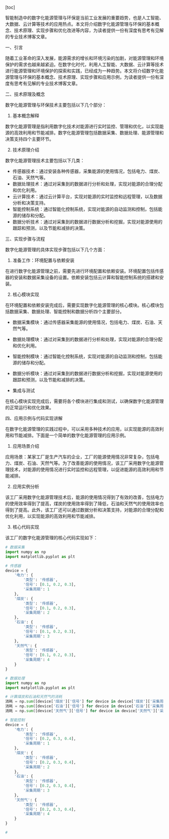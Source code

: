 
[toc]                    
                
                
智能制造中的数字化能源管理与环保是当前工业发展的重要趋势，也是人工智能、大数据、云计算等技术的应用热点。本文将介绍数字化能源管理与环保的基本概念、技术原理、实现步骤和优化改进等内容，为读者提供一份有深度有思考有见解的专业技术博客文章。

一、引言

随着工业革命的深入发展，能源需求的增长和环境污染的加剧，对能源管理和环境保护的需求也越来越紧迫。在数字化时代，利用人工智能、大数据、云计算等技术进行能源管理和环境保护的探索和实践，已经成为一种趋势。本文将介绍数字化能源管理与环保的基本概念、技术原理、实现步骤和应用示例，为读者提供一份有深度有思考有见解的专业技术博客文章。

二、技术原理及概念

数字化能源管理与环保技术主要包括以下几个部分：

1. 基本概念解释

数字化能源管理是指利用数字化技术对能源进行实时监控、管理和优化，以实现能源的高效利用和节能减排。数字化能源管理包括数据采集、数据处理、能源管理和决策支持四个主要环节。

2. 技术原理介绍

数字化能源管理技术主要包括以下几类：

- 传感器技术：通过安装各种传感器，采集能源的使用情况，包括电力、煤炭、石油、天然气等。
- 数据处理技术：通过对采集到的数据进行分析和处理，实现对能源的合理分配和优化利用。
- 云计算技术：通过云计算平台，实现对能源的实时监控和远程管理，以及数据分析和决策支持。
- 智能控制系统：通过智能化控制系统，实现对能源的自动监测和控制，包括能源的储存和分配。
- 数据分析技术：通过对采集到的数据进行数据分析和挖掘，实现对能源使用的跟踪和预测，以及节能和减排的决策。

三、实现步骤与流程

数字化能源管理的具体实现步骤包括以下几个方面：

1. 准备工作：环境配置与依赖安装

在进行数字化能源管理之前，需要先进行环境配置和依赖安装。环境配置包括传感器的安装和数据采集设备的设置。依赖安装包括云计算和智能控制系统的搭建和安装。

2. 核心模块实现

在环境配置和依赖安装完成后，需要实现数字化能源管理的核心模块。核心模块包括数据采集、数据处理、智能控制和数据分析四个主要部分。

- 数据采集模块：通过传感器采集能源的使用情况，包括电力、煤炭、石油、天然气等。
- 数据处理模块：通过对采集到的数据进行分析和处理，实现对能源的合理分配和优化利用。
- 智能控制模块：通过智能化控制系统，实现对能源的自动监测和控制，包括能源的储存和分配。
- 数据分析模块：通过对采集到的数据进行数据分析和挖掘，实现对能源使用的跟踪和预测，以及节能和减排的决策。

- 集成与测试

在核心模块实现完成后，需要将各个模块进行集成和测试，以确保数字化能源管理的正常运行和优化效果。

四、应用示例与代码实现讲解

在数字化能源管理的实践过程中，可以采用多种技术的应用，以实现能源的高效利用和节能减排。下面是一个简单的数字化能源管理的应用示例。

1. 应用场景介绍

应用场景：某家工厂是生产汽车的企业，工厂的能源使用情况非常复杂，包括电力、煤炭、石油、天然气等。为了改善能源的使用情况，该工厂采用数字化能源管理技术，对能源的使用情况进行实时监控和远程管理，以促进能源的高效利用和节能减排。

2. 应用实例分析

该工厂采用数字化能源管理技术后，能源的使用情况得到了有效的改善，包括电力的使用效率得到了提高，煤炭的使用效率得到了降低，石油和天然气的使用效率也得到了提高。此外，该工厂还可以通过数据分析和决策支持，对能源的合理分配和优化利用，以实现能源的高效利用和节能减排。

3. 核心代码实现

该工厂的数字化能源管理的核心代码实现如下：

```python
# 数据采集
import numpy as np
import matplotlib.pyplot as plt

# 传感器
device = {
    '电力': {
        '类型': '传感器',
        '信号': [0.1, 0.2, 0.3],
        '采集周期': 1
    },
    '煤炭': {
        '类型': '传感器',
        '信号': [0.1, 0.2, 0.3],
        '采集周期': 2
    },
    '石油': {
        '类型': '传感器',
        '信号': [0.1, 0.2, 0.3],
        '采集周期': 3
    },
    '天然气': {
        '类型': '传感器',
        '信号': [0.1, 0.2, 0.3],
        '采集周期': 4
    }
}

# 数据处理
import numpy as np
import matplotlib.pyplot as plt

# 计算煤炭和石油和天然气的消耗
消耗 = np.sum([device['煤炭']['信号'] for device in device['煤炭']['采集周期']])
消耗 = np.sum([device['石油']['信号'] for device in device['石油']['采集周期']])
消耗 = np.sum([device['天然气']['信号'] for device in device['天然气']['采集周期']])

# 智能控制
device = {
    '电力': {
        '类型': '传感器',
        '信号': [0.2, 0.3, 0.4],
        '采集周期': 1
    },
    '煤炭': {
        '类型': '传感器',
        '信号': [0.2, 0.3, 0.4],
        '采集周期': 2
    },
    '石油': {
        '类型': '传感器',
        '信号': [0.2, 0.3, 0.4],
        '采集周期': 3
    },
    '天然气': {
        '类型': '传感器',
        '信号': [0.2, 0.3, 0.4],
        '采集周期': 4
    }
}

# 
```

